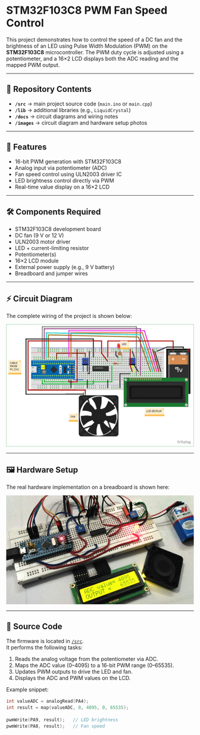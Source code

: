 # STM32F103C8 PWM Fan Speed Control

This project demonstrates how to control the speed of a DC fan and the brightness of an LED using Pulse Width Modulation (PWM) on the **STM32F103C8** microcontroller. The PWM duty cycle is adjusted using a potentiometer, and a 16×2 LCD displays both the ADC reading and the mapped PWM output.

---

## 📌 Repository Contents

- **`/src`** → main project source code (`main.ino` or `main.cpp`)  
- **`/lib`** → additional libraries (e.g., `LiquidCrystal`)  
- **`/docs`** → circuit diagrams and wiring notes  
- **`/images`** → circuit diagram and hardware setup photos  

---

## 🔧 Features

- 16-bit PWM generation with STM32F103C8  
- Analog input via potentiometer (ADC)  
- Fan speed control using ULN2003 driver IC  
- LED brightness control directly via PWM  
- Real-time value display on a 16×2 LCD  

---

## 🛠️ Components Required

- STM32F103C8 development board  
- DC fan (9 V or 12 V)  
- ULN2003 motor driver  
- LED + current-limiting resistor  
- Potentiometer(s)  
- 16×2 LCD module  
- External power supply (e.g., 9 V battery)  
- Breadboard and jumper wires  

---

## ⚡ Circuit Diagram

The complete wiring of the project is shown below:  

![Circuit Diagram](./images/CircuitDiagram.png)  

---

## 🖼️ Hardware Setup

The real hardware implementation on a breadboard is shown here:  

![Hardware Setup](./images/hardware.jpg)  

---

## 📜 Source Code

The firmware is located in [`/src`](./src).  
It performs the following tasks:  

1. Reads the analog voltage from the potentiometer via ADC.  
2. Maps the ADC value (0–4095) to a 16-bit PWM range (0–65535).  
3. Updates PWM outputs to drive the LED and fan.  
4. Displays the ADC and PWM values on the LCD.  

Example snippet:  

```cpp
int valueADC = analogRead(PA4);
int result = map(valueADC, 0, 4095, 0, 65535);

pwmWrite(PA9, result);   // LED brightness
pwmWrite(PA8, result);   // Fan speed
